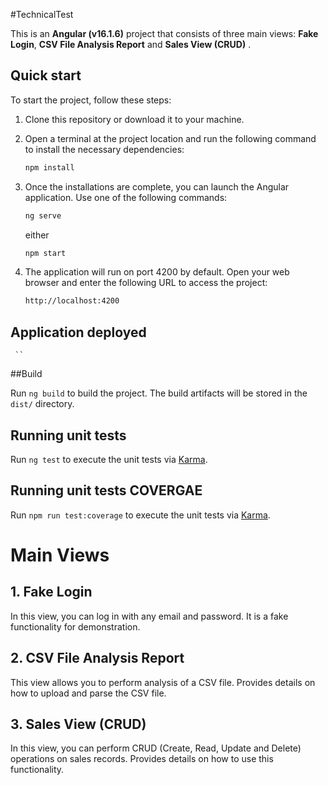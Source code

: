 #TechnicalTest

This is an **Angular (v16.1.6)** project that consists of three main views: **Fake Login**, **CSV File Analysis Report** and **Sales View (CRUD)** .

## Quick start

To start the project, follow these steps:

1. Clone this repository or download it to your machine.

2. Open a terminal at the project location and run the following command to install the necessary dependencies:

   ```bash
   npm install
   ```

3. Once the installations are complete, you can launch the Angular application. Use one of the following commands:

   ```bash
   ng serve
   ```

   either

   ```bash
   npm start
   ```

4. The application will run on port 4200 by default. Open your web browser and enter the following URL to access the project:
   ```bash
   http://localhost:4200
   ```

## Application deployed

     ``

##Build

Run `ng build` to build the project. The build artifacts will be stored in the `dist/` directory.

## Running unit tests

Run `ng test` to execute the unit tests via [Karma](https://karma-runner.github.io).

## Running unit tests COVERGAE

Run `npm run test:coverage` to execute the unit tests via [Karma](https://karma-runner.github.io).

# Main Views

## 1. Fake Login

In this view, you can log in with any email and password. It is a fake functionality for demonstration.

## 2. CSV File Analysis Report

This view allows you to perform analysis of a CSV file. Provides details on how to upload and parse the CSV file.

## 3. Sales View (CRUD)

In this view, you can perform CRUD (Create, Read, Update and Delete) operations on sales records. Provides details on how to use this functionality.
